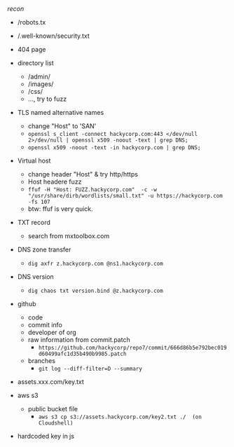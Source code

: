 *recon*

* /robots.tx

* /.well-known/security.txt

* 404 page

* directory list
  * /admin/
  * /images/
  * /css/
  * ..., try to fuzz

* TLS named alternative names
  * change "Host" to  'SAN'
  * `openssl s_client -connect hackycorp.com:443 </dev/null 2>/dev/null | openssl x509 -noout -text | grep DNS;`
  * `openssl x509 -noout -text -in hackycorp.com | grep DNS;`

* Virtual host
  * change header "Host" & try http/https
  * Host headere fuzz
  * `ffuf -H "Host: FUZZ.hackycorp.com"  -c -w "/usr/share/dirb/wordlists/small.txt" -u https://hackycorp.com -fs 107`
  * btw: ffuf is very quick.

* TXT record
  * search from mxtoolbox.com

* DNS zone transfer 
  * `dig axfr z.hackycorp.com @ns1.hackycorp.com`

* DNS version 
  * `dig chaos txt version.bind @z.hackycorp.com`

* github  
  * code 
  * commit info
  * developer of org 
  * raw information from commit.patch
    * `https://github.com/hackycorp/repo7/commit/666d86b5e792bec019d60499afc1d35b490b9985.patch`
  * branches
    * `git log --diff-filter=D --summary`

* assets.xxx.com/key.txt

* aws s3 
    * public bucket file
      * `aws s3 cp s3://assets.hackycorp.com/key2.txt ./  (on Cloudshell)`

* hardcoded key in js

